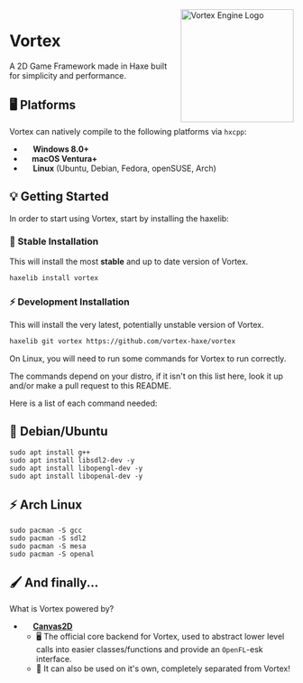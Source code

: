 <img src="https://avatars.githubusercontent.com/u/146598504" alt="Vortex Engine Logo" align="right" width="200" height="200" />

# Vortex
A 2D Game Framework made in Haxe built for simplicity and performance.

## 🖥️ Platforms
Vortex can natively compile to the following platforms via `hxcpp`:

- <img src="https://upload.wikimedia.org/wikipedia/commons/5/5f/Windows_logo_-_2012.svg" width="14" height="14" /> **Windows 8.0+**
- <img src="https://upload.wikimedia.org/wikipedia/commons/1/1b/Apple_logo_grey.svg" width="12" height="14" /> **macOS Ventura+**
- <img src="https://upload.wikimedia.org/wikipedia/commons/3/35/Tux.svg" width="14" height="14" /> **Linux** (Ubuntu, Debian, Fedora, openSUSE, Arch)

## 💡 Getting Started
In order to start using Vortex, start by installing the haxelib:

### 🐌 Stable Installation
This will install the most **stable** and up to date version of Vortex.
```sh
haxelib install vortex
```

### ⚡ Development Installation
This will install the very latest, potentially unstable version of Vortex.
```sh
haxelib git vortex https://github.com/vortex-haxe/vortex
```

On Linux, you will need to run some commands for Vortex to run correctly.

The commands depend on your distro, if it isn't on this list here, look it up and/or make a pull request to this README.

Here is a list of each command needed:

## 🐌 Debian/Ubuntu
```
sudo apt install g++
sudo apt install libsdl2-dev -y
sudo apt install libopengl-dev -y
sudo apt install libopenal-dev -y
```

## ⚡ Arch Linux
```
sudo pacman -S gcc
sudo pacman -S sdl2
sudo pacman -S mesa
sudo pacman -S openal
```

## 🖌 And finally...
What is Vortex powered by?


- <img src="https://upload.wikimedia.org/wikipedia/commons/1/16/Simple_DirectMedia_Layer%2C_Logo.svg" width="14" height="14" /> **[Canvas2D](https://github.com/vortex-haxe/canvas2d)**
  - 🖥 The official core backend for Vortex, used to abstract lower level calls into easier classes/functions and provide an `OpenFL`-esk interface.
  - 🔆 It can also be used on it's own, completely separated from Vortex!